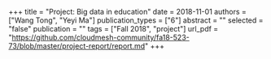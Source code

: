 +++
title = "Project: Big data in education"
date = 2018-11-01
authors = ["Wang Tong", "Yeyi Ma"]
publication_types = ["6"]
abstract = ""
selected = "false"
publication = ""
tags = ["Fall 2018", "project"]
url_pdf = "https://github.com/cloudmesh-community/fa18-523-73/blob/master/project-report/report.md"
+++

